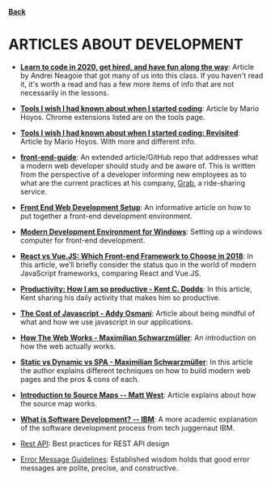 **[Back](/README.md/)**

# ARTICLES ABOUT DEVELOPMENT

- [**Learn to code in 2020, get hired, and have fun along the way**](https://zerotomastery.io/blog/learn-to-code-in-2020-get-hired-and-have-fun-along-the-way/): Article by Andrei Neagoie that got many of us into this class. If you haven't read it, it's worth a read and has a few more items of info that are not necessarily in the lessons.

- [**Tools I wish I had known about when I started coding**](https://medium.freecodecamp.org/tools-i-wish-i-had-known-about-when-i-started-coding-57849efd9248): Article by Mario Hoyos. Chrome extensions listed are on the tools page.

- [**Tools I wish I had known about when I started coding: Revisited**](https://medium.freecodecamp.org/tools-i-wish-i-had-known-about-when-i-started-coding-revisited-ffb715ffd23f): Article by Mario Hoyos. With more and different info.

- [**front-end-guide**](https://github.com/grab/front-end-guide): An extended article/GitHub repo that addresses what a modern web developer should study and be aware of. This is written from the perspective of a developer informing new employees as to what are the current practices at his company, [Grab](https://www.grab.com/sg/), a ride-sharing service.

- [**Front End Web Development Setup**](https://www.taniarascia.com/my-front-end-web-development-setup/): An informative article on how to put together a front-end development environment.

- [**Modern Development Environment for Windows**](https://char.gd/blog/2017/how-to-set-up-the-perfect-modern-dev-environment-on-windows): Setting up a windows computer for front-end development.

- [**React vs Vue.JS: Which Front-end Framework to Choose in 2018**](https://expertise.jetruby.com/react-vs-vue-js-which-front-end-framework-to-choose-in-2018-2a62a1fe76f9): In this article, we’ll briefly consider the status quo in the world of modern JavaScript frameworks, comparing React and Vue.JS.

- [**Productivity: How I am so productive - Kent C. Dodds**](https://blog.kentcdodds.com/how-i-am-so-productive-fb86eb583b0d): In this article, Kent sharing his daily activity that makes him so productive.

- [**The Cost of Javascript - Addy Osmani**](https://medium.com/@addyosmani/the-cost-of-javascript-in-2018-7d8950fbb5d4): Article about being mindful of what and how we use javascript in our applications.

- [**How The Web Works - Maximilian Schwarzmüller**](https://www.academind.com/learn/web-dev/how-the-web-works/): An introduction on how the web actually works.

- [**Static vs Dynamic vs SPA - Maximilian Schwarzmüller**](https://www.academind.com/learn/web-dev/dynamic-vs-static-vs-spa/): In this article the author explains different techniques on how to build modern web pages and the pros & cons of each.

- [**Introduction to Source Maps -- Matt West**](https://blog.teamtreehouse.com/introduction-source-maps ): Article explains about how the source map works.

- [**What is Software Development? -- IBM**](https://www.ibm.com/topics/software-development): A more academic explanation of the software development process from tech juggernaut IBM. 

- [Rest API](https://stackoverflow.blog/2020/03/02/best-practices-for-rest-api-design/): Best practices for REST API design 

- [Error Message Guidelines](https://www.nngroup.com/articles/error-message-guidelines/): Established wisdom holds that good error messages are polite, precise, and constructive.